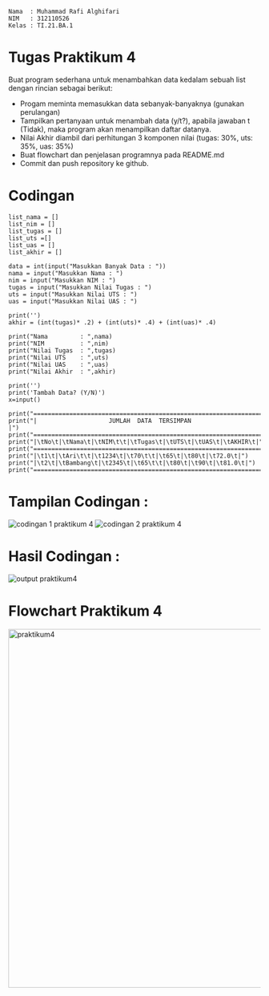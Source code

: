 ```
Nama  : Muhammad Rafi Alghifari
NIM   : 312110526
Kelas : TI.21.BA.1
```

# Tugas Praktikum 4

Buat program sederhana untuk menambahkan data kedalam sebuah list dengan rincian sebagai berikut:
- Progam meminta memasukkan data sebanyak-banyaknya (gunakan perulangan)
- Tampilkan pertanyaan untuk menambah data (y/t?), apabila jawaban t (Tidak), maka program akan menampilkan daftar datanya.
- Nilai Akhir diambil dari perhitungan 3 komponen nilai (tugas: 30%, uts: 35%, uas: 35%)
- Buat flowchart dan penjelasan programnya pada README.md
- Commit dan push repository ke github.

# Codingan
```
list_nama = []
list_nim = []
list_tugas = []
list_uts =[]
list_uas = []
list_akhir = []

data = int(input("Masukkan Banyak Data : "))
nama = input("Masukkan Nama : ")
nim = input("Masukkan NIM : ")
tugas = input("Masukkan Nilai Tugas : ")
uts = input("Masukkan Nilai UTS : ")
uas = input("Masukkan Nilai UAS : ")

print('')
akhir = (int(tugas)* .2) + (int(uts)* .4) + (int(uas)* .4)

print("Nama         : ",nama)
print("NIM          : ",nim)
print("Nilai Tugas  : ",tugas)
print("Nilai UTS    : ",uts)
print("Nilai UAS    : ",uas)
print("Nilai Akhir  : ",akhir)

print('')
print('Tambah Data? (Y/N)')
x=input()

print("=========================================================================")
print("|                    JUMLAH  DATA  TERSIMPAN                            |")
print("=========================================================================")
print("|\tNo\t|\tNama\t|\tNIM\t\t|\tTugas\t|\tUTS\t|\tUAS\t|\tAKHIR\t|")
print("=========================================================================")
print("|\t1\t|\tAri\t\t|\t1234\t|\t70\t\t|\t65\t|\t80\t|\t72.0\t|")
print("|\t2\t|\tBambang\t|\t2345\t|\t65\t\t|\t80\t|\t90\t|\t81.0\t|")
print("=========================================================================")
```
# Tampilan Codingan :
![codingan 1 praktikum 4](https://user-images.githubusercontent.com/46867774/143882229-54a6c1db-6e6f-4239-867a-a535beccd872.PNG)
![codingan 2 praktikum 4](https://user-images.githubusercontent.com/46867774/143882235-adb74e95-38c9-4780-a0f1-bbc4ac0f2a6a.PNG)

# Hasil Codingan :
![output praktikum4](https://user-images.githubusercontent.com/46867774/143882239-b7ec0d56-efd6-4e49-b54a-451bbfd9ae8c.PNG)

# Flowchart Praktikum 4
<img width="715" alt="praktikum4" src="https://user-images.githubusercontent.com/93661771/144062900-314b24f1-c0c1-4d63-8c76-7226fef6f175.PNG">
